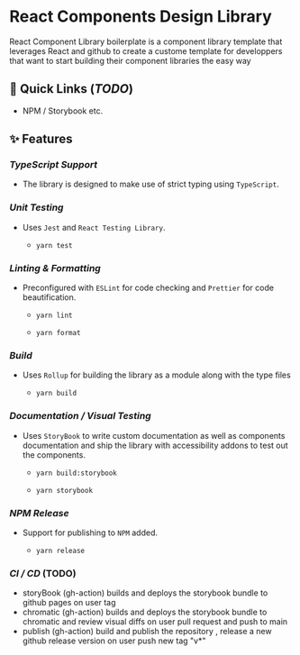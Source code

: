 # React Components Design Library

React Component Library boilerplate is a component library template that leverages React and github to create a custome template for developpers that want to start building their component libraries the easy way

## 🚀 Quick Links (_TODO_)

- NPM / Storybook etc.

## ✨ Features

### _TypeScript Support_

- The library is designed to make use of strict typing using `TypeScript`.

### _Unit Testing_

- Uses `Jest` and `React Testing Library`.

  - `yarn test`

### _Linting & Formatting_

- Preconfigured with `ESLint` for code checking and `Prettier` for code beautification.

  - `yarn lint`

  - `yarn format`

### _Build_

- Uses `Rollup` for building the library as a module along with the type files

  - `yarn build`

### _Documentation / Visual Testing_

- Uses `StoryBook` to write custom documentation as well as components documentation and ship the library with accessibility addons to test out the components.

  - `yarn build:storybook`

  - `yarn storybook`

### _NPM Release_

- Support for publishing to `NPM` added.

  - `yarn release`

### _CI / CD_ (**TODO**)

- storyBook (gh-action) builds and deploys the storybook bundle to github pages on user tag
- chromatic (gh-action) builds and deploys the storybook bundle to chromatic and review visual diffs on user pull request and push to main
- publish (gh-action) build and publish the repository , release a new github release version on user push new tag "v\*"
